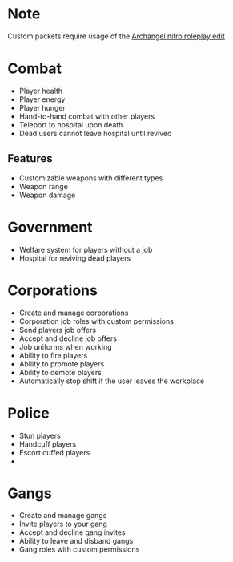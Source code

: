 # Note
Custom packets require usage
of the [Archangel nitro roleplay edit](https://github.com/habbo-hotel/nitro-rp)

# Combat
- Player health
- Player energy
- Player hunger
- Hand-to-hand combat with other players
- Teleport to hospital upon death
- Dead users cannot leave hospital until revived

## Features
- Customizable weapons with different types
- Weapon range 
- Weapon damage

# Government
- Welfare system for players without a job
- Hospital for reviving dead players

# Corporations
- Create and manage corporations
- Corporation job roles with custom permissions
- Send players job offers
- Accept and decline job offers
- Job uniforms when working
- Ability to fire players
- Ability to promote players
- Ability to demote players
- Automatically stop shift if the user leaves the workplace

# Police
- Stun players
- Handcuff players
- Escort cuffed players
- 
# Gangs
- Create and manage gangs
- Invite players to your gang
- Accept and decline gang invites
- Ability to leave and disband gangs
- Gang roles with custom permissions